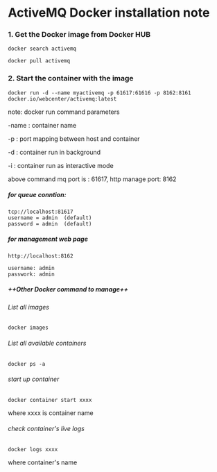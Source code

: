 # ActiveMQ Docker installation note

### 1. Get the Docker image from Docker HUB

```
docker search activemq

docker pull activemq
```

### 2. Start the container with the image


```
docker run -d --name myactivemq -p 61617:61616 -p 8162:8161 docker.io/webcenter/activemq:latest
```
note:  docker run command parameters

-name : container name

-p :  port mapping between host and container

-d :  container run in background

-i :  container run as interactive mode

above command mq port is : 61617, http manage port: 8162

##### for queue conntion:


```
tcp://localhost:81617
username = admin  (default)
password = admin  (default)
```


##### for management web page


```
http://localhost:8162

username: admin
passwork: admin
```


##### ++Other Docker command to manage++

###### List all images


```
docker images
```


###### List all available containers


```
docker ps -a
```


###### start up container


```
docker container start xxxx
```


where xxxx is container name

###### check container's live logs


```
docker logs xxxx
```


where container's name